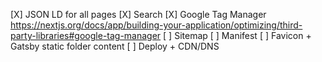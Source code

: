 [X] JSON LD for all pages
[X] Search
[X] Google Tag Manager https://nextjs.org/docs/app/building-your-application/optimizing/third-party-libraries#google-tag-manager
[ ] Sitemap
[ ] Manifest
[ ] Favicon + Gatsby static folder content
[ ] Deploy + CDN/DNS 
